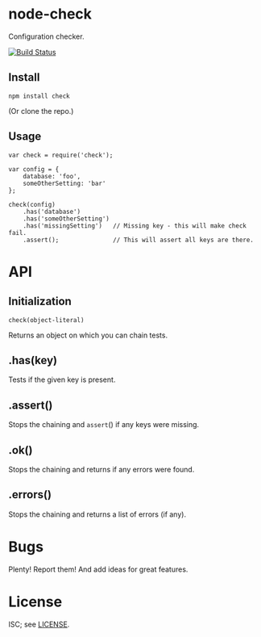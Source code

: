 node-check
==========

Configuration checker.

[![Build Status](https://secure.travis-ci.org/msiebuhr/node-check.png?branch=master)](http://travis-ci.org/msiebuhr/node-check)

Install
-------

    npm install check

(Or clone the repo.)

Usage
-----

    var check = require('check');

	var config = {
	    database: 'foo',
		someOtherSetting: 'bar'
	};

	check(config)
		.has('database')
		.has('someOtherSetting')
		.has('missingSetting')   // Missing key - this will make check fail.
		.assert();               // This will assert all keys are there.
	
API
===

Initialization
--------------

    check(object-literal)

Returns an object on which you can chain tests.

.has(key)
---------

Tests if the given key is present.

.assert()
---------

Stops the chaining and `assert`() if any keys were missing.

.ok()
-----

Stops the chaining and returns if any errors were found.

.errors()
---------

Stops the chaining and returns a list of errors (if any).

Bugs
====

Plenty! Report them! And add ideas for great features.

License
=======

ISC; see [LICENSE](https://github.com/msiebuhr/node-check/blob/master/LICENSE).
